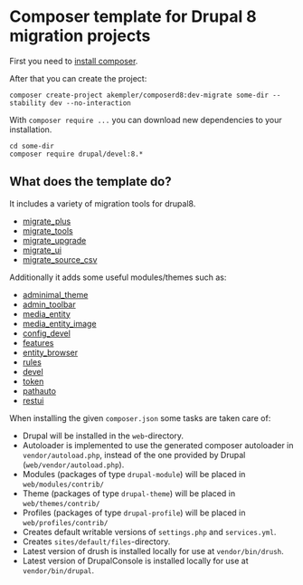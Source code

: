# Composer template for Drupal 8 migration projects

First you need to [install composer](https://getcomposer.org/doc/00-intro.md#installation-linux-unix-osx).

After that you can create the project:

```
composer create-project akempler/composerd8:dev-migrate some-dir --stability dev --no-interaction
```

With `composer require ...` you can download new dependencies to your
installation.

```
cd some-dir
composer require drupal/devel:8.*
```

## What does the template do?

It includes a variety of migration tools for drupal8.
* [migrate_plus](https://www.drupal.org/project/migrate_plus)
* [migrate_tools](https://www.drupal.org/project/migrate_tools)
* [migrate_upgrade](https://www.drupal.org/project/migrate_upgrade)
* [migrate_ui](https://www.drupal.org/project/migrate_ui)
* [migrate_source_csv](https://www.drupal.org/project/migrate_source_csv)

Additionally it adds some useful modules/themes such as:
* [adminimal_theme](https://www.drupal.org/project/adminimal_theme)
* [admin_toolbar](https://www.drupal.org/project/admin_toolbar)
* [media_entity](https://www.drupal.org/project/media_entity)
* [media_entity_image](https://www.drupal.org/project/media_entity_image)
* [config_devel](https://www.drupal.org/project/config_devel)
* [features](https://www.drupal.org/project/features)
* [entity_browser](https://www.drupal.org/project/entity_browser)
* [rules](https://www.drupal.org/project/rules)
* [devel](https://www.drupal.org/project/devel)
* [token](https://www.drupal.org/project/token)
* [pathauto](https://www.drupal.org/project/pathauto)
* [restui](https://www.drupal.org/project/restui)

When installing the given `composer.json` some tasks are taken care of:

* Drupal will be installed in the `web`-directory.
* Autoloader is implemented to use the generated composer autoloader in `vendor/autoload.php`,
  instead of the one provided by Drupal (`web/vendor/autoload.php`).
* Modules (packages of type `drupal-module`) will be placed in `web/modules/contrib/`
* Theme (packages of type `drupal-theme`) will be placed in `web/themes/contrib/`
* Profiles (packages of type `drupal-profile`) will be placed in `web/profiles/contrib/`
* Creates default writable versions of `settings.php` and `services.yml`.
* Creates `sites/default/files`-directory.
* Latest version of drush is installed locally for use at `vendor/bin/drush`.
* Latest version of DrupalConsole is installed locally for use at `vendor/bin/drupal`.

